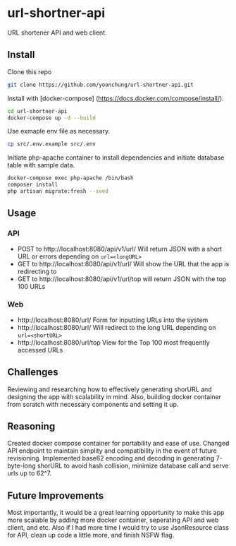 # url-shortner-api
URL shortener API and web client.

## Install
Clone this repo
``` bash
git clone https://github.com/yoonchung/url-shortner-api.git
```

Install with [docker-compose] (https://docs.docker.com/compose/install/).
``` bash
cd url-shortner-api
docker-compose up -d --build
```

Use exmaple env file as necessary.
``` bash
cp src/.env.example src/.env
```

Initiate php-apache container to install dependencies and initiate database table with sample data.
``` bash
docker-compose exec php-apache /bin/bash
composer install
php artisan migrate:fresh --seed
```

## Usage
### API
- POST to http://localhost:8080/api/v1/url/
Will return JSON with a short URL or errors depending on `url=<longURL>`
- GET to http://localhost:8080/api/v1/url/<shortURL>
Will show the URL that the app is redirecting to
- GET to http://localhost:8080/api/v1/url/top
will return JSON with the top 100 URLs

### Web
- http://localhost:8080/url/
Form for inputting URLs into the system
- http://localhost:8080/url/<shortURL>
Will redirect to the long URL depending on `url=<shortURL>`
- http://localhost:8080/url/top
View for the Top 100 most frequently accessed URLs

## Challenges
Reviewing and researching how to effectively generating shorURL and designing the app with scalability in mind.
Also, building docker container from scratch with necessary components and setting it up.

## Reasoning
Created docker compose container for portability and ease of use.
Changed API endpoint to maintain simplity and compatibility in the event of future revisioning.
Implemented base62 encoding and decoding in generating 7-byte-long shorURL to avoid hash collision, minimize database call and serve urls up to 62^7.

## Future Improvements
Most importantly, it would be a great learning opportunity to make this app more scalable by adding more docker container, seperating API and web client, and etc.
Also if I had more time I would try to use JsonResource class for API, clean up code a little more, and finish NSFW flag.
